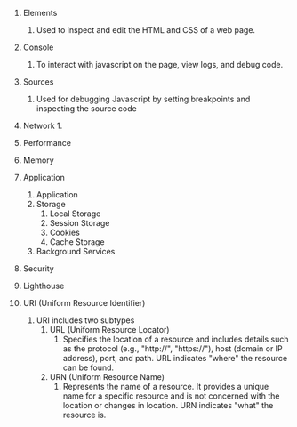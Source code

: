 
1. Elements
	1. Used to inspect and edit the HTML and CSS of a web page.
2. Console
	1. To interact with javascript on the page, view logs, and debug code.
3. Sources
	1. Used for debugging Javascript by setting breakpoints and inspecting the source code
4. Network
	1. 
5. Performance
6. Memory
7. Application
	1. Application
	2. Storage
		1. Local Storage
		2. Session Storage
		3. Cookies
		4. Cache Storage
	3. Background Services
8. Security
9. Lighthouse


1. URI (Uniform Resource Identifier)
	1. URI includes two subtypes 
		1. URL (Uniform Resource Locator)
			1. Specifies the location of a resource and includes details such as the protocol (e.g., "http://", "https://"), host (domain or IP address), port, and path. URL indicates "where" the resource can be found.
		2. URN (Uniform Resource Name)
			1. Represents the name of a resource. It provides a unique name for a specific resource and is not concerned with the location or changes in location. URN indicates "what" the resource is.